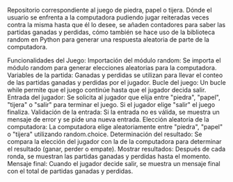 Repositorio correspondiente al juego de piedra, papel o tijera. Dónde el usuario se enfrenta a la computadora pudiendo jugar reiteradas veces contra la misma hasta que él lo desee, se añaden contadores para saber las partidas ganadas y perdidas, cómo también se hace uso de la biblioteca random en Python para generar una respuesta aleatoria de parte de la computadora. 

Funcionalidades del Juego: 
Importación del módulo random: Se importa el módulo random para generar elecciones aleatorias para la computadora.
Variables de la partida: Ganadas y perdidas se utilizan para llevar el conteo de las partidas ganadas y perdidas por el jugador.
Bucle del juego: Un bucle while permite que el juego continúe hasta que el jugador decida salir.
Entrada del jugador: Se solicita al jugador que elija entre "piedra", "papel", "tijera" o "salir" para terminar el juego. Si el jugador elige "salir" el juego finaliza. 
Validación de la entrada: Si la entrada no es válida, se muestra un mensaje de error y se pide una nueva entrada.
Elección aleatoria de la computadora: La computadora elige aleatoriamente entre "piedra", "papel" o "tijera" utilizando random.choice.
Determinación del resultado: Se compara la elección del jugador con la de la computadora para determinar el resultado (ganar, perder o empate).
Mostrar resultados: Después de cada ronda, se muestran las partidas ganadas y perdidas hasta el momento.
Mensaje final: Cuando el jugador decide salir, se muestra un mensaje final con el total de partidas ganadas y perdidas.
